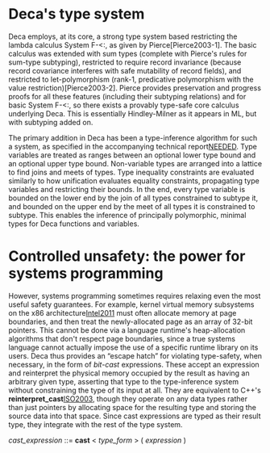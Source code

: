 # Deca's type system #

Deca employs, at its core, a strong type system based restricting the lambda calculus System F-<:, as given by Pierce[Pierce2003-1]. The basic calculus was extended with sum types (complete with Pierce's rules for sum-type subtyping), restricted to require record invariance (because record covariance interferes with safe mutability of record fields), and restricted to let-polymorphism (rank-1, predicative polymorphism with the value restriction)[Pierce2003-2]. Pierce provides preservation and progress proofs for all these features (including their subtyping relations) and for basic System F-<:, so there exists a provably type-safe core calculus underlying Deca. This is essentially Hindley-Milner as it appears in ML, but with subtyping added on.

The primary addition in Deca has been a type-inference algorithm for such a system, as specified in the accompanying technical report[NEEDED](CITATION.md). Type variables are treated as ranges between an optional lower type bound and an optional upper type bound. Non-variable types are arranged into a lattice to find joins and meets of types. Type inequality constraints are evaluated similarly to how unification evaluates equality constraints, propagating type variables and restricting their bounds. In the end, every type variable is bounded on the lower end by the join of all types constrained to subtype it, and bounded on the upper end by the meet of all types it is constrained to subtype. This enables the inference of principally polymorphic, minimal types for Deca functions and variables.

# Controlled unsafety: the power for systems programming #

However, systems programming sometimes requires relaxing even the most useful safety guarantees. For example, kernel virtual memory subsystems on the x86 architecture[Intel2011](Intel2011.md) must often allocate memory at page boundaries, and then treat the newly-allocated page as an array of 32-bit pointers. This cannot be done via a language runtime's heap-allocation algorithms that don't respect page boundaries, since a true systems language cannot actually impose the use of a specific runtime library on its users. Deca thus provides an “escape hatch” for violating type-safety, when necessary, in the form of _bit-cast_ expressions. These accept an expression and reinterpret the physical memory occupied by the result as having an arbitrary given type, asserting that type to the type-inference system without constraining the type of its input at all. They are equivalent to C++'s **reinterpret\_cast**[ISO2003](ISO2003.md), though they operate on any data types rather than just pointers by allocating space for the resulting type and storing the source data into that space. Since cast expressions are typed as their result type, they integrate with the rest of the type system.

_cast\_expression_ ::= **cast** < _type\_form_ > ( _expression_ )